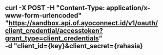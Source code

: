 curl -X POST -H "Content-Type: application/x-www-form-urlencoded" \
"https://sandbox.api.of.ayoconnect.id/v1/oauth/client_credential/accesstoken?grant_type=client_credentials" \
-d "client_id={key}&client_secret={rahasia}
-

